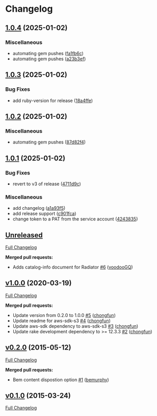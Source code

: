 # Changelog

## [1.0.4](https://github.com/Kajabi/s3_sign/compare/v1.0.3...v1.0.4) (2025-01-02)


### Miscellaneous

* automating gem pushes ([fa1fb6c](https://github.com/Kajabi/s3_sign/commit/fa1fb6c46d6d48e8e17427659ec21cb10164280c))
* automating gem pushes ([a23b3ef](https://github.com/Kajabi/s3_sign/commit/a23b3ef60978686a40bb14caf1be3eb85c18f152))

## [1.0.3](https://github.com/Kajabi/s3_sign/compare/v1.0.2...v1.0.3) (2025-01-02)


### Bug Fixes

* add ruby-version for release ([18a4ffe](https://github.com/Kajabi/s3_sign/commit/18a4ffee0c3e410f1834948849cd46d27a7c357b))

## [1.0.2](https://github.com/Kajabi/s3_sign/compare/v1.0.1...v1.0.2) (2025-01-02)


### Miscellaneous

* automating gem pushes ([87d82f4](https://github.com/Kajabi/s3_sign/commit/87d82f489558527bd3194fd3153c5d514bb39926))

## [1.0.1](https://github.com/Kajabi/s3_sign/compare/v1.0.0...v1.0.1) (2025-01-02)


### Bug Fixes

* revert to v3 of release ([4711d9c](https://github.com/Kajabi/s3_sign/commit/4711d9c46c66a802d322b6e1e29c7247d88b895a))


### Miscellaneous

* add changelog ([a1a93f5](https://github.com/Kajabi/s3_sign/commit/a1a93f52901863ef22cb78ce63dad588ca28956d))
* add release support ([c901fca](https://github.com/Kajabi/s3_sign/commit/c901fca3d02f16b734ee32f9476e4957c1313a92))
* change token to a PAT from the service account ([4243835](https://github.com/Kajabi/s3_sign/commit/42438352ecb86fcf83425eb55f8a6dcff810b7ed))

## [Unreleased](https://github.com/Kajabi/s3_sign/tree/HEAD)

[Full Changelog](https://github.com/Kajabi/s3_sign/compare/v1.0.0...HEAD)

**Merged pull requests:**

- Adds catalog-info document for Radiator [\#6](https://github.com/Kajabi/s3_sign/pull/6) ([voodooGQ](https://github.com/voodooGQ))

## [v1.0.0](https://github.com/Kajabi/s3_sign/tree/v1.0.0) (2020-03-19)

[Full Changelog](https://github.com/Kajabi/s3_sign/compare/v0.2.0...v1.0.0)

**Merged pull requests:**

- Update version from 0.2.0 to 1.0.0 [\#5](https://github.com/Kajabi/s3_sign/pull/5) ([chongfun](https://github.com/chongfun))
- Update readme for aws-sdk-s3 [\#4](https://github.com/Kajabi/s3_sign/pull/4) ([chongfun](https://github.com/chongfun))
- Update aws-sdk dependency to aws-sdk-s3 [\#3](https://github.com/Kajabi/s3_sign/pull/3) ([chongfun](https://github.com/chongfun))
- Update rake development dependency to \>= 12.3.3 [\#2](https://github.com/Kajabi/s3_sign/pull/2) ([chongfun](https://github.com/chongfun))

## [v0.2.0](https://github.com/Kajabi/s3_sign/tree/v0.2.0) (2015-05-12)

[Full Changelog](https://github.com/Kajabi/s3_sign/compare/v0.1.0...v0.2.0)

**Merged pull requests:**

- Bem content dispostion option [\#1](https://github.com/Kajabi/s3_sign/pull/1) ([bemurphy](https://github.com/bemurphy))

## [v0.1.0](https://github.com/Kajabi/s3_sign/tree/v0.1.0) (2015-03-24)

[Full Changelog](https://github.com/Kajabi/s3_sign/compare/e378a158857c03619df28c653972d34edeab952a...v0.1.0)
